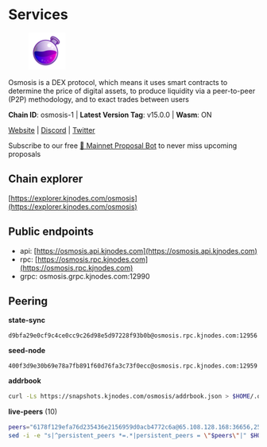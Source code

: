 # Services

<figure><img src="https://raw.githubusercontent.com/kj89/cosmos-images/main/logos/osmosis.png" alt=""><figcaption></figcaption></figure>

Osmosis is a DEX protocol, which means it uses smart contracts  to determine the price of digital assets, to produce liquidity  via a peer-to-peer (P2P) methodology, and to exact trades between users

**Chain ID**: osmosis-1 | **Latest Version Tag**: v15.0.0 | **Wasm**: ON

[Website](https://osmosis.zone) | [Discord](https://discord.gg/osmosis) | [Twitter](https://twitter.com/osmosiszone)



Subscribe to our free [🤖 Mainnet Proposal Bot](https://t.me/kjnodes_proposal_bot) to never miss upcoming proposals


## Chain explorer
[https://explorer.kjnodes.com/osmosis](https://explorer.kjnodes.com/osmosis)

## Public endpoints

* api: [https://osmosis.api.kjnodes.com](https://osmosis.api.kjnodes.com)
* rpc: [https://osmosis.rpc.kjnodes.com](https://osmosis.rpc.kjnodes.com)
* grpc: osmosis.grpc.kjnodes.com:12990

## Peering

**state-sync**

```text
d9bfa29e0cf9c4ce0cc9c26d98e5d97228f93b0b@osmosis.rpc.kjnodes.com:12956
```

**seed-node**

```text
400f3d9e30b69e78a7fb891f60d76fa3c73f0ecc@osmosis.rpc.kjnodes.com:12959
```

**addrbook**
```bash
curl -Ls https://snapshots.kjnodes.com/osmosis/addrbook.json > $HOME/.osmosisd/config/addrbook.json
```

**live-peers** (10)
```bash
peers="6178f129efa76d235436e2156959d0acb4772c6a@65.108.128.168:36656,253bc0e57f48cb4f70493e6109b756208e20e8fe@135.181.171.121:26656,a50c8dcd0e83032b5e29d5c5beef6e54ddafb508@35.83.253.164:26656,12910da249bcee4cdafbef938b10b51c94c0057e@5.9.142.165:26656,9bdeb59c97c139187236b2ce92c229c3b9156d93@5.78.80.161:26656,c124ce0b508e8b9ed1c5b6957f362225659b5343@169.155.169.186:26656,914865f0b02d76c48c5369457cf5aa4173d06ed8@54.169.236.90:26656,6e9b0cf3ea78a9a540c75a4cfeb0c6a54b73fee4@65.108.127.166:26656,b69e57cd6f796ac5d6efb1a834163365c37cbfa8@78.46.69.29:26656,d9bfa29e0cf9c4ce0cc9c26d98e5d97228f93b0b@65.109.88.38:12956"
sed -i -e "s|^persistent_peers *=.*|persistent_peers = \"$peers\"|" $HOME/.osmosisd/config/config.toml
```
